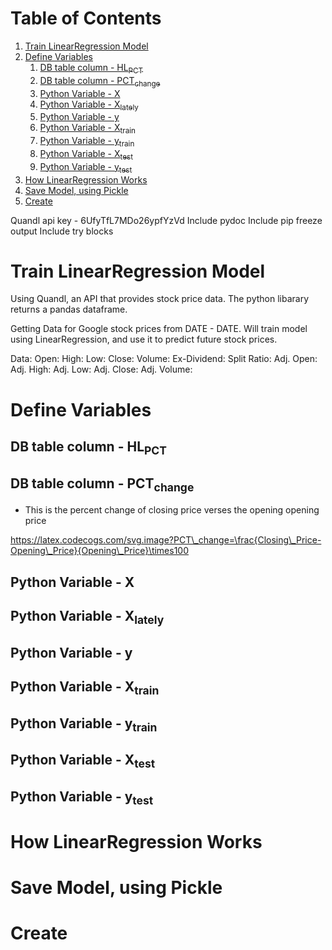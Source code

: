 
# Table of Contents

1.  [Train LinearRegression Model](#orgf8a4e8a)
2.  [Define Variables](#org7aaaf12)
    1.  [DB table column - HL<sub>PCT</sub>](#orgf97abbe)
    2.  [DB table column - PCT<sub>change</sub>](#org813962b)
    3.  [Python Variable - X](#org7ec028e)
    4.  [Python Variable - X<sub>lately</sub>](#orgb9dc761)
    5.  [Python Variable - y](#org60202f3)
    6.  [Python Variable - X<sub>train</sub>](#org9d44b5f)
    7.  [Python Variable - y<sub>train</sub>](#org97f145e)
    8.  [Python Variable - X<sub>test</sub>](#orgd1d68dc)
    9.  [Python Variable - y<sub>test</sub>](#orgf57cb27)
3.  [How LinearRegression Works](#org6f4ae89)
4.  [Save Model, using Pickle](#org4427b4e)
5.  [Create](#org0b88024)

Quandl api key - 6UfyTfL7MDo26ypfYzVd
Include pydoc
Include pip freeze output
Include try blocks


<a id="orgf8a4e8a"></a>

# Train LinearRegression Model

Using Quandl, an API that provides stock price data. The python libarary returns a pandas dataframe.

Getting Data for Google stock prices from DATE - DATE. Will train model using LinearRegression, and use it to predict future stock prices.

Data:
Open:
High:
Low:
Close:
Volume:
Ex-Dividend:
Split Ratio:
Adj. Open:
Adj. High:
Adj. Low:
Adj. Close:
Adj. Volume:


<a id="org7aaaf12"></a>

# Define Variables


<a id="orgf97abbe"></a>

## DB table column - HL<sub>PCT</sub>


<a id="org813962b"></a>

## DB table column - PCT<sub>change</sub>

-   This is the percent change of closing price verses the opening opening price

<https://latex.codecogs.com/svg.image?PCT\_change=\frac{Closing\_Price-Opening\_Price}{Opening\_Price}\times100>


<a id="org7ec028e"></a>

## Python Variable - X


<a id="orgb9dc761"></a>

## Python Variable - X<sub>lately</sub>


<a id="org60202f3"></a>

## Python Variable - y


<a id="org9d44b5f"></a>

## Python Variable - X<sub>train</sub>


<a id="org97f145e"></a>

## Python Variable - y<sub>train</sub>


<a id="orgd1d68dc"></a>

## Python Variable - X<sub>test</sub>


<a id="orgf57cb27"></a>

## Python Variable - y<sub>test</sub>


<a id="org6f4ae89"></a>

# How LinearRegression Works


<a id="org4427b4e"></a>

# Save Model, using Pickle


<a id="org0b88024"></a>

# Create

